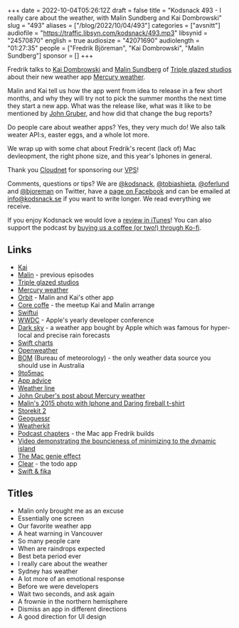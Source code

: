 +++
date = 2022-10-04T05:26:12Z
draft = false
title = "Kodsnack 493 - I really care about the weather, with Malin Sundberg and Kai Dombrowski"
slug = "493"
aliases = ["/blog/2022/10/04/493"]
categories = ["avsnitt"]
audiofile = "https://traffic.libsyn.com/kodsnack/493.mp3"
libsynid = "24570870"
english = true
audiosize = "42071690"
audiolength = "01:27:35"
people = ["Fredrik Björeman", "Kai Dombrowski", "Malin Sundberg"]
sponsor = []
+++

Fredrik talks to [Kai Dombrowski](https://twitter.com/airkai) and [Malin Sundberg](https://twitter.com/malinsundberg) of [Triple glazed studios](https://tripleglazedstudios.com/) about their new weather app [Mercury weather](https://twitter.com/mercuryweather).

Malin and Kai tell us how the app went from idea to release in a few short months, and why they will try not to pick the summer months the next time they start a new app. What was the release like, what was it like to be mentioned by [John Gruber](https://daringfireball.net/), and how did that change the bug reports?

Do people care about weather apps? Yes, they very much do! We also talk weater API:s, easter eggs, and a whole lot more.

We wrap up with some chat about Fredrik's recent (lack of) Mac devleopment, the right phone size, and this year's Iphones 
in general.

Thank you [Cloudnet](http://www.cloudnet.se) for sponsoring our [VPS](http://en.wikipedia.org/wiki/Virtual_private_server)!

Comments, questions or tips? We are [@kodsnack](https://www.twitter.com/kodsnack), [@tobiashieta](https://www.twitter.com/tobiashieta), [@oferlund](https://twitter.com/oferlund) and [@bjoreman](https://www.twitter.com/bjoreman) on Twitter, have a [page on Facebook](https://www.facebook.com/kodsnack) and can be emailed at [info@kodsnack.se](mailto:info@kodsnack.se) if you want to write longer. We read everything we receive.

If you enjoy Kodsnack we would love a [review in iTunes](http://itunes.apple.com/se/podcast/kodsnack/id561631498?l=en)! You can also support the podcast by <a href="https://ko-fi.com/kodsnack" rel="payment">buying us a coffee (or two!) through Ko-fi</a>.

## Links ##
* [Kai](https://twitter.com/airkai)
* [Malin](https://twitter.com/malinsundberg) - previous episodes
* [Triple glazed studios](https://tripleglazedstudios.com/)
* [Mercury weather](https://twitter.com/mercuryweather)
* [Orbit](https://timeinorbit.com/) - Malin and Kai's other app
* [Core coffe](https://twitter.com/CoreCoffeeYVR) - the meetup Kai and Malin arrange
* [Swiftui](https://developer.apple.com/xcode/swiftui/)
* [WWDC](https://en.wikipedia.org/wiki/Worldwide_Developers_Conference) - Apple's yearly developer conference
* [Dark sky](https://www.theverge.com/2021/6/10/22527878/dark-sky-apple-ios-app-website-api-shut-down-end-of-2022) - a weather app bought by Apple which was famous for hyper-local and precise rain forecasts
* [Swift charts](https://developer.apple.com/documentation/charts)
* [Openweather](https://openweathermap.org/)
* [BOM](http://www.bom.gov.au/) (Bureau of meteorology) - the only weather data source you should use in Australia
* [9to5mac](https://9to5mac.com/)
* [App advice](https://appadvice.com/post/mercury-weather-is-a-beautiful-and-easy-way-to-keep-track-of-mother-nature/774717)
* [Weather line](https://9to5mac.com/2021/03/01/weather-line-app-for-ios-shutting-down/)
* [John Gruber's post about Mercury weather](https://daringfireball.net/linked/2022/09/20/mercury-weather)
* [Malin's 2015 photo with Iphone and Daring fireball t-shirt](https://twitter.com/malinsundberg/status/647236386412605440)
* [Storekit 2](https://developer.apple.com/storekit/)
* [Geoguessr](https://www.geoguessr.com/)
* [Weatherkit](https://developer.apple.com/weatherkit/)
* [Podcast chapters](https://chaptersapp.com/) - the Mac app Fredrik builds
* [Video demonstrating the bouncieness of minimizing to the dynamic island](https://twitter.com/cabel/status/1571205306180571136)
* [The Mac genie effect](https://www.youtube.com/watch?v=aF-2oVAo6t0)
* [Clear](https://twitter.com/useclear) - the todo app
* [Swift & fika](https://swiftandfika.com/)

## Titles ##
* Malin only brought me as an excuse
* Essentially one screen
* Our favorite weather app
* A heat warning in Vancouver
* So many people care
* When are raindrops expected
* Best beta period ever
* I really care about the weather
* Sydney has weather
* A lot more of an emotional response
* Before we were developers
* Wait two seconds, and ask again
* A frownie in the northern hemisphere
* Dismiss an app in different directions
* A good direction for UI design
